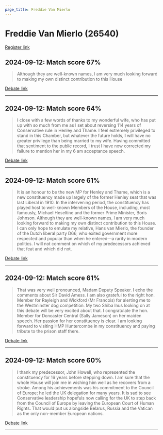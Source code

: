 ```yaml
---
page_title: Freddie Van Mierlo
---
```


# Freddie Van Mierlo  (26540)

[Register link](https://www.theyworkforyou.com/mp/26540/register)



## 2024-09-12: Match score 67%

>Although they are well-known names, I am very much looking forward to making my own distinct contribution to this House

[Debate link](https://www.theyworkforyou.com/debates/?id=2024-09-12b.1030.1) 

---



## 2024-09-12: Match score 64%

>I close with a few words of thanks to my wonderful wife, who has put up with so much from me as I set about reversing 114 years of Conservative rule in Henley and Thame. I feel extremely privileged to stand in this Chamber, but whatever the future holds, I will have no greater privilege than being married to my wife. Having committed that sentiment to the public record, I trust I have now corrected my failure to mention her in my 6 am acceptance speech.

[Debate link](https://www.theyworkforyou.com/debates/?id=2024-09-12b.1030.1) 

---



## 2024-09-12: Match score 61%

>It is an honour to be the new MP for Henley and Thame, which is a new constituency made up largely of the former Henley seat that was last Liberal in 1910. In the intervening period, the constituency has played host to well-known Members of the House, including, most famously, Michael Heseltine and the former Prime Minister, Boris Johnson. Although they are well-known names, I am very much looking forward to making my own distinct contribution to this House. I can only hope to emulate my relative, Hans van Mierlo, the founder of the Dutch liberal party D66, who exited government more respected and popular than when he entered—a rarity in modern politics. I will not comment on which of my predecessors achieved that feat and which did not.

[Debate link](https://www.theyworkforyou.com/debates/?id=2024-09-12b.1030.1) 

---



## 2024-09-12: Match score 61%

>That was very well pronounced, Madam Deputy Speaker. I echo the comments about Sir David Amess. I am also grateful to the right hon. Member for Rayleigh and Wickford (Mr Francois) for alerting me to the Westminster dog competition. My two Shiba Inus looking on at this debate will be very excited about that. I congratulate the hon. Member for Doncaster Central (Sally Jameson) on her maiden speech. Her passion for her constituency is clear. I am looking forward to visiting HMP Huntercombe in my constituency and paying tribute to the prison staff there.

[Debate link](https://www.theyworkforyou.com/debates/?id=2024-09-12b.1030.1) 

---



## 2024-09-12: Match score 60%

>I thank my predecessor, John Howell, who represented the constituency for 16 years before stepping down. I am sure that the whole House will join me in wishing him well as he recovers from a stroke. Among his achievements was his commitment to the Council of Europe; he led the UK delegation for many years. It is sad to see Conservative leadership hopefuls now calling for the UK to step back from the Council of Europe by  leaving the European Court of Human Rights. That would put us alongside Belarus, Russia and the Vatican as the only non-member European nations.

[Debate link](https://www.theyworkforyou.com/debates/?id=2024-09-12b.1030.1) 

---

